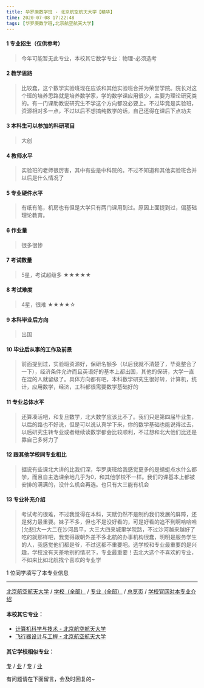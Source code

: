 ```yaml
---
title: 华罗庚数学班 - 北京航空航天大学【精华】
time: 2020-07-08 17:22:48
tags: [华罗庚数学班,北京航空航天大学]
---
```

#### 1 专业招生（仅供参考）  
> 今年可能暂无此专业，本校其它数学专业：物理-必须选考


#### 2 教学思路
> 比较蠢，这个数学实验班现在应该和其他实验班合并为荣誉学院。院长对这个班的培养思路就是培养数学家，学的数学课应用很少，主要为理论研究类的。有一门课助教说研究生不学这个方向都没必要上。不过毕竟是实验班，资源相对多一点，不过以后不想搞纯数学的话，自己还得在课后下点功夫


#### 3 本科生可以参加的科研项目
> 大创


#### 4 教师水平
> 实验班的老师很厉害，其中有些是中科院的。不过不知道和其他实验班合并以后是什么情况了


#### 5 专业硬件水平
> 有纸有笔，机房也有但是大学只有两门课用到过。原因上面提到过，偏基础理论教育。


#### 6 作业量
> 很多很惨


#### 7 考试数量
> 5星，考试超级多
★★★★★


#### 8 考试难度
> 4星，很难
★★★★☆


#### 9 本科毕业后方向
> 出国


#### 10 毕业后从事的工作及前景
> 前面提到过，实验班资源好，保研名额多（以后我就不清楚了，毕竟整合了一下），经济条件允许而且英语好的基本上都出国，其他的保研，大学一直在混的人就留级了。具体方向都有吧，本科数学研究生很好转，计算机，统计，应用数学，经济，工科都很需要数学基础好的


#### 11 专业总体水平
> 还算凑活吧，和复旦数学，北大数学应该比不了。我们只是第四届毕业生，以后的路也不好说，但是可以说认真学下来，你的数学基础也能说得过去，以后研究生转专业或者继续读数学都会比较顺利，不过想和北大他们比还是靠自己多努力了


#### 12 跟其他学校同专业相比
> 据说有些课北大讲的比我们深，华罗庚班给我感觉更多的是蜻蜓点水什么都学，而且自主选课余地几乎为0，和其他学校不一样。我们的课基本上都被安排的满满的，没什么机会再选。也只有大三能有机会


#### 13 专业补充介绍
> 考试考的很难，不过我觉得在本科，天赋仍然不是制约我们发展的屏障，还是努力最重要。妹子不多，但也不是没好看的，可是好看的追不到啊哈哈哈[允悲]大一大二在沙河昌平，大三大四来城里学院路，不过沙河越来越好了吃的就那样吧，我觉得跟朝外差不多北航的办事机构很蠢，明明是服务学生的人，我感觉他们都是爷，不过这都不重要吧。选学校和专业最重要的是兴趣，学校没有天差地别的情况下，专业最重要！去北大选个不喜欢的专业，不如来比如北航找个喜欢的专业学

1 位同学填写了本专业信息
***
[北京航空航天大学](https://univgo.github.io/2020/07/08/北京航空航天大学) / [学校（全部）](https://univgo.github.io/2020/07/09/学校汇总页) / [专业（全部）](https://univgo.github.io/2020/07/09/专业汇总页) / [总览页](https://univgo.github.io/2020/07/09/总览) / [学校官网对本专业介绍](http://zsjyc.buaa.edu.cn/ZSWeb/Buaa/Enrollment/23)
#### 本校其它专业：
- [计算机科学与技术 - 北京航空航天大学](https://univgo.github.io/2020/07/08/计算机科学与技术%20-%20北京航空航天大学)
- [飞行器设计与工程 - 北京航空航天大学](https://univgo.github.io/2020/07/08/飞行器设计与工程%20-%20北京航空航天大学)

#### 其它学校相似专业：
[专]() / [业]() / [专]() / [业]()

有问题请在下面留言，会及时回复的~
